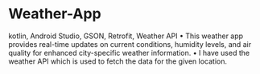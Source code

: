 # Weather-App
kotlin, Android Studio, GSON, Retrofit, Weather API
• This weather app provides real-time updates on current conditions, humidity levels, and air quality for enhanced city-specific
weather information.
• I have used the weather API which is used to fetch the data for the given location.

